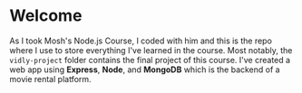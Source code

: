 # Welcome

As I took Mosh's Node.js Course, I coded with him and this is the repo where I use to store everything I've learned in the course. Most notably, the `vidly-project` folder contains the final project of this course. I've created a web app using **Express**, **Node**, and **MongoDB** which is the backend of a movie rental platform. 
